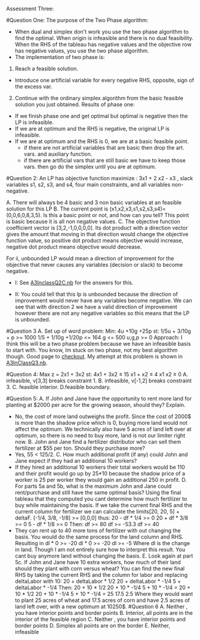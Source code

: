 Assessment Three:

#Question One:
The purpose of the Two Phase algorithm:
- When dual and simplex don't work you use the two phase algorithm to find the optimal. When origin is infeasible and there is no dual feasibility. When the RHS of the tableau has negative values and the objective row has negative values, you use the two phase algorithm.
- The implementation of two phase is:
1. Reach a feasible solution.
  * Introduce one artificial variable for every negative RHS, opposite, sign of the excess var.
2. Continue with the ordinary simplex algorithm from the basic feasible solution you just obtained.
Results of phase one:
* If we finish phase one and get optimal but optimal is negative then the LP is infeasible.
* If we are at optimum and the RHS is negative, the original LP is infeasible.
* If we are at optimum and the RHS is 0, we are at a basic feasible point.
  * if there are not artificial variables that are basic then drop the art. vars. and auxiliary function.
  * if there are artificial vars that are still basic we have to keep those vars.
then go do the simplex until you are at optimum.

#Question 2:
An LP has objective function  maximize : 3x1 + 2 x2 - x3 , slack
variables s1, s2, s3, and s4, four main constraints, and all variables
non-negative.

A. There will always be 4 basic and 3 non basic variables at an feasible solution for this LP
B. The current point is (x1,x2,x3,s1,s2,s3,s4)=(0,0,6,0,8,3,5). Is this a basic point or not, and how can you tell?
This point is basic because it is all non negative values.
C. The objective function coefficient vector is [3,2,-1,0,0,0,0]. Its dot product with a direction vector gives the amount that moving in that direction would change the objective function value, so positive dot product means objective would increase, negative dot product means objective would decrease.

For ii, unbounded LP would mean a direction of improvement for the objective that never causes any variables (decision or slack) to become negative.
- I: See [A3InclassQ2C.nb](https://github.com/AllisonBolen/LinearAlgebra/blob/bolen/Assessments/Assessment3/A3InClassQ2C.nb) for the answers for this.

- II: You could tell that this lp is unbounded because the direction of improvement would never have any variables become negative. We can see that with direction 2 we have a valid direction of improvement however there are not any negative variables so this means that the LP is unbounded.

#Question 3
A. Set up of word problem:
Min: 4u +10g +25p
st: 1/5u + 3/10g + p >= 1000
    1/5 + 1/10g +1/20p <= 164
    g <= 500
    u,g,p >= 0
Approach: I think this will be a two phase problem because we have an infeasible basis to start with.
You know, Im stuck on two phase, not my best algorithm though. Good page to [checkout](https://www.slideshare.net/mplad/two-phase-method-linear-programming). My attempt at this problem is shown in [A3InClassQ3.nb](https://github.com/AllisonBolen/LinearAlgebra/blob/bolen/Assessments/Assessment3/A3InClassQ3.nb).

#Question 4:
Max z = 2x1 + 3x2
st: 4x1 + 3x2 ≤ 15
    x1 + x2 ≤ 4
    x1 x2 ≥ 0
A. infeasible, v[3,3] breaks constraint 1.
B. infeasible, v[-1,2] breaks constraint 3.
C. feasible interior.
D.feasible boundary.

#Question 5:
A. If John and Jane have the opportunity to rent more land for planting at $2000 per acre for
the growing season, should they? Explain.
* No, the cost of more land outweighs the profit. Since the cost of 2000$ is more than the shadow price which is 0, buying more land would not affect the optimum. We technically also have 5 acres of land left over at optimum, so there is no need to buy more, land is not our limiter right now.
B. John and Jane find a fertilizer distributor who can sell them fertilizer at $55 per ton. Should
they purchase more?
* Yes, 55 < 125/2.
C. How much additional profit (if any) could John and Jane expect if they had an additional
10 workers?
* If they hired an additional 10 workers their total workers would be 110 and their profit would go up by 25*10 because the shadow price of a worker is 25 per worker they would gain an additional 250 in profit.
D. For parts 5a and 5b, what is the maximum John and Jane could rent/purchase and still
have the same optimal basis?
Using the final tableau that they computed you cant determine how
much fertilizer to buy while maintaining the basis.
If we take the current final RHS and the current column for
fertilizer we can calculate the limits[20, 20, 5] + deltaF.
[-1/4, 3/8, -1/8] >= [0,0,0] thus:
20 - df * 1/4 >= 0
20 + df * 3/8 >= 0
5 - df * 1/8  >= 0
Then:
df >= 80
df >= -53.3
df >= 40
* They can rent up to 40 more tons of fertilizer with out changing the basis.
You would do the same process for the land column and RHS. Resulting in
dl * 0 >= -20
dl * 0 >= -20
dl >= -5
Where dl is the change in land. Though I am not entirely sure how to interpret this result. You cant buy anymore land without changing the basis.
E. Look again at part 5c. If John and Jane have 10 extra workers, how much of their land
should they plant with corn versus wheat?
You can find the new final RHS by taking the current RHS and the column for labor and replacing deltaLabor with 10:
20 +  deltaLabor * 1/2
20 +  deltaLabor * -1/4
5 +  deltaLabor * -1/4
Then:
20 +  10 * 1/2
20 +  10 * -1/4
5 +  10 * -1/4
=
20 +  10 * 1/2
20 +  10 * -1/4
5 +  10 * -1/4
=
25
17.5
2.5
Where they would want to plant 25 acres of wheat and 17.5 acres of corn and have 2.5 acres of land left over, with a new optimum at 10250$.
#Question 6
A. Neither , you have interior points and border points
B. Interior, all points are in the interior of the feasible region
C. Neither , you have interior points and border points
D. Simplex all points are on the border
E. Neither, infeasible
